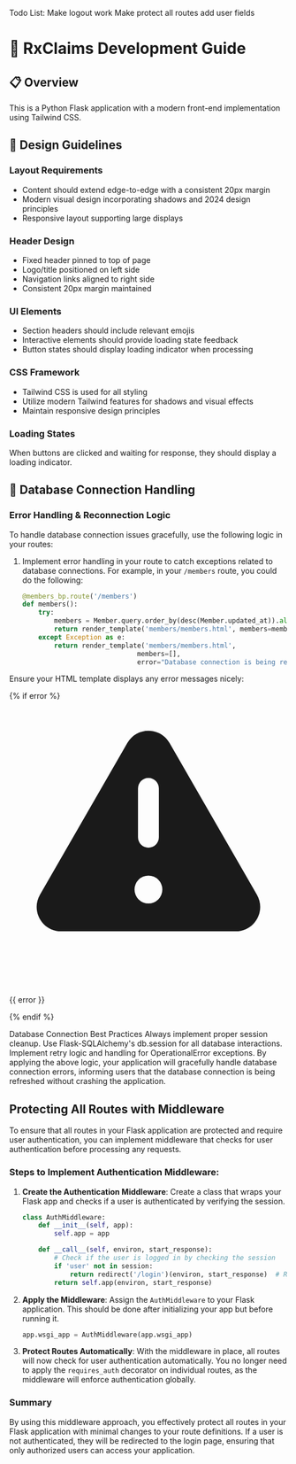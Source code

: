 Todo List: 
Make logout work
Make protect all routes
add user fields

# 🚀 RxClaims Development Guide

## 📋 Overview
This is a Python Flask application with a modern front-end implementation using Tailwind CSS.

## 🎨 Design Guidelines

### Layout Requirements
- Content should extend edge-to-edge with a consistent 20px margin
- Modern visual design incorporating shadows and 2024 design principles
- Responsive layout supporting large displays

### Header Design
- Fixed header pinned to top of page
- Logo/title positioned on left side
- Navigation links aligned to right side
- Consistent 20px margin maintained

### UI Elements
- Section headers should include relevant emojis
- Interactive elements should provide loading state feedback
- Button states should display loading indicator when processing

### CSS Framework
- Tailwind CSS is used for all styling
- Utilize modern Tailwind features for shadows and visual effects
- Maintain responsive design principles

### Loading States
When buttons are clicked and waiting for response, they should display a loading indicator.

## 🔌 Database Connection Handling

### Error Handling & Reconnection Logic
To handle database connection issues gracefully, use the following logic in your routes:

1. Implement error handling in your route to catch exceptions related to database connections. For example, in your `/members` route, you could do the following:

   ```python
   @members_bp.route('/members')
   def members():
       try:
           members = Member.query.order_by(desc(Member.updated_at)).all()
           return render_template('members/members.html', members=members, error=None)
       except Exception as e:
           return render_template('members/members.html', 
                                members=[], 
                                error="Database connection is being refreshed. Please wait a moment and refresh the page.")  ```

Ensure your HTML template displays any error messages nicely:

{% if error %}
<div class="mt-20 mx-auto max-w-7xl px-4 py-6">
    <div class="bg-yellow-50 border-l-4 border-yellow-400 p-4">
        <div class="flex">
            <div class="flex-shrink-0">
                <!-- Heroicon name: mini/exclamation-triangle -->
                <svg class="h-5 w-5 text-yellow-400" xmlns="http://www.w3.org/2000/svg" viewBox="0 0 20 20" fill="currentColor">
                    <path fill-rule="evenodd" d="M8.485 2.495c.673-1.167 2.357-1.167 3.03 0l6.28 10.875c.673 1.167-.17 2.625-1.516 2.625H3.72c-1.347 0-2.189-1.458-1.515-2.625L8.485 2.495zM10 5a.75.75 0 01.75.75v3.5a.75.75 0 01-1.5 0v-3.5A.75.75 0 0110 5zm0 9a1 1 0 100-2 1 1 0 000 2z" clip-rule="evenodd" />
                </svg>
            </div>
            <div class="ml-3">
                <p class="text-sm text-yellow-700">
                    {{ error }}
                </p>
            </div>
        </div>
    </div>
</div>
{% endif %}

Database Connection Best Practices
Always implement proper session cleanup.
Use Flask-SQLAlchemy's db.session for all database interactions.
Implement retry logic and handling for OperationalError exceptions.
By applying the above logic, your application will gracefully handle database connection errors, informing users that the database connection is being refreshed without crashing the application.

## Protecting All Routes with Middleware

To ensure that all routes in your Flask application are protected and require user authentication, you can implement middleware that checks for user authentication before processing any requests.

### Steps to Implement Authentication Middleware:

1. **Create the Authentication Middleware**: Create a class that wraps your Flask app and checks if a user is authenticated by verifying the session.

    ```python
    class AuthMiddleware:
        def __init__(self, app):
            self.app = app

        def __call__(self, environ, start_response):
            # Check if the user is logged in by checking the session
            if 'user' not in session:
                return redirect('/login')(environ, start_response)  # Redirect to login
            return self.app(environ, start_response)
    ```

2. **Apply the Middleware**: Assign the `AuthMiddleware` to your Flask application. This should be done after initializing your app but before running it.

    ```python
    app.wsgi_app = AuthMiddleware(app.wsgi_app)
    ```

3. **Protect Routes Automatically**: With the middleware in place, all routes will now check for user authentication automatically. You no longer need to apply the `requires_auth` decorator on individual routes, as the middleware will enforce authentication globally.

### Summary

By using this middleware approach, you effectively protect all routes in your Flask application with minimal changes to your route definitions. If a user is not authenticated, they will be redirected to the login page, ensuring that only authorized users can access your application.